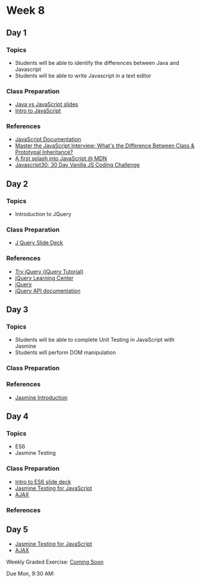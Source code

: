 # Week 8

## Day 1

### Topics

- Students will be able to identify the differences between Java and Javascript
- Students will be able to write Javascript in a text editor

### Class Preparation

- [Java vs JavaScript slides](https://wecancodeit.github.io/java-slides/web/java-vs-javascript/)
- [Intro to JavaScript](https://wecancodeit.github.io/java-slides/frontend/javascript/#/)


### References

- [JavaScript Documentation](http://devdocs.io/javascript/)
- [Master the JavaScript Interview: What's the Difference Between Class & Prototypal Inheritance?](https://medium.com/javascript-scene/master-the-javascript-interview-what-s-the-difference-between-class-prototypal-inheritance-e4cd0a7562e9)
- [A first splash into JavaScript @ MDN](https://developer.mozilla.org/en-US/docs/Learn/JavaScript/First_steps/A_first_splash)
- [Javascript30: 30 Day Vanilla JS Coding Challenge](https://javascript30.com/)


## Day 2

### Topics

- Introduction to JQuery

### Class Preparation
- [J Query Slide Deck](https://wecancodeit.github.io/java-slides/frontend/jquery/#/)


### References

- [Try jQuery (jQuery Tutorial)](http://try.jquery.com/)
- [jQuery Learning Center](http://learn.jquery.com/)
- [jQuery](https://jquery.com/)
- [jQuery API documentation](http://api.jquery.com/)


## Day 3

### Topics

- Students will be able to complete Unit Testing in JavaScript with Jasmine
- Students will perform DOM manipulation

### Class Preparation

### References

- [Jasmine Introduction](https://jasmine.github.io/2.0/introduction.html)

## Day 4

### Topics

- ES6
- Jasmine Testing

### Class Preparation

- [Intro to ES6 slide deck](https://wecancodeit.github.io/java-slides/frontend/es2015/#/)
- [Jasmine Testing for JavaScript](https://wecancodeit.github.io/java-slides/frontend/javascript-testing/#/)
- [AJAX](https://wecancodeit.github.io/java-slides/frontend/ajax/#/)

### References



## Day 5

- [Jasmine Testing for JavaScript](https://wecancodeit.github.io/java-slides/frontend/javascript-testing/#/)
- [AJAX](https://wecancodeit.github.io/java-slides/frontend/ajax/#/)

Weekly Graded Exercise: [Coming Soon]()

Due Mon, 9:30 AM: 
